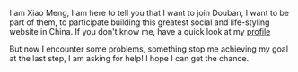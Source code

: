 I am Xiao Meng, I am here to tell you that I want to join Douban, I want to be part of them, to participate building this greatest social and life-styling website in China. If you don't know me, have a quick look at my [profile](http://reorx.com/about)

But now I encounter some problems, something stop me achieving my goal at the last step,
I am asking for help! I hope I can get the chance.
